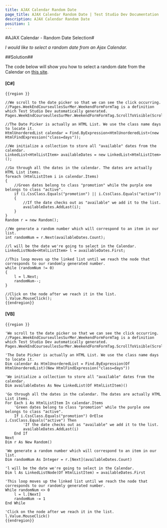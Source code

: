 ```yaml
---
title: AJAX Calendar Random Date
page_title: AJAX Calendar Random Date | Test Studio Dev Documentation
description: AJAX Calendar Random Date
position: 1
---
```

#AJAX Calendar - Random Date Selection#

*I would like to select a random date from an Ajax Calendar.*

##Solution##

The code below will show you how to select a random date from the Calendar on <a href="http://www.weekendesk.fr/week-end/4398/week-end-a-Courseulles-sur-Mer-Normandie-Week-ends_gourmands" target="_blank">this site</a>.

#### __[C#]__

    {{region }}

    //We scroll to the date picker so that we can see the click occurring. //Pages.WeekEndCourseullesSurMer.WeekendFormFormTag is a definition which Test Studio Dev automatically generated.
    Pages.WeekEndCourseullesSurMer.WeekendFormFormTag.ScrollToVisible(ScrollToVisibleType.ElementBottomAtWindowBottom);
                
    //The Date Picker is actually an HTML List. We use the class name days to locate it.
    HtmlUnorderedList calendar = Find.ByExpression<HtmlUnorderedList>(new HtmlFindExpression("class=days"));
                
    //We initialize a collection to store all "available" dates from the calendar.
    LinkedList<HtmlListItem> availableDates = new LinkedList<HtmlListItem>();
                
    //Go through all the dates in the calendar. The dates are actually HTML List items.
    foreach (HtmlListItem i in calendar.Items)
    {
        //Green dates belong to class "promotion" while the purple one belongs to class "active".
        if (i.CssClass.Equals("promotion") || i.CssClass.Equals("active"))
        {
            //If the date checks out as "available" we add it to the list.
            availableDates.AddLast(i);
        }          
    }
    Random r = new Random();
                
    //We generate a random number which will correspond to an item in our list.
    int randomNum = r.Next(availableDates.Count);
                
    //l will be the date we're going to select in the Calendar.
    LinkedListNode<HtmlListItem> l = availableDates.First;
                
    //This loop moves up the linked list until we reach the node that corresponds to our randomly generated number.
    while (randomNum != 0)
    {
        l = l.Next;
        randomNum--;
    }
    
    //Click on the node after we reach it in the list.
    l.Value.MouseClick();
    {{endregion}}

#### __[VB]__

    {{region }}

    'We scroll to the date picker so that we can see the click occurring. //Pages.WeekEndCourseullesSurMer.WeekendFormFormTag is a definition which Test Studio Dev automatically generated.
    Pages.WeekEndCourseullesSurMer.WeekendFormFormTag.ScrollToVisible(ScrollToVisibleType.ElementBottomAtWindowBottom)
    
    'The Date Picker is actually an HTML List. We use the class name days to locate it.
    Dim calendar As HtmlUnorderedList = Find.ByExpression(Of HtmlUnorderedList)(New HtmlFindExpression("class=days"))
    
    'We initialize a collection to store all "available" dates from the calendar.
    Dim availableDates As New LinkedList(Of HtmlListItem)()
    
    'Go through all the dates in the calendar. The dates are actually HTML List items.
    For Each i As HtmlListItem In calendar.Items
        'Green dates belong to class "promotion" while the purple one belongs to class "active".
        If i.CssClass.Equals("promotion") OrElse i.CssClass.Equals("active") Then
            'If the date checks out as "available" we add it to the list.
            availableDates.AddLast(i)
        End If
    Next
    Dim r As New Random()
    
    'We generate a random number which will correspond to an item in our list.
    Dim randomNum As Integer = r.[Next](availableDates.Count)
    
    'l will be the date we're going to select in the Calendar.
    Dim l As LinkedListNode(Of HtmlListItem) = availableDates.First
    
    'This loop moves up the linked list until we reach the node that corresponds to our randomly generated number.
    While randomNum <> 0
        l = l.[Next]
        randomNum -= 1
    End While
    
    'Click on the node after we reach it in the list.
    l.Value.MouseClick()
    {{endregion}}
